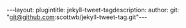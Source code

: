 ---layout: plugintitle: jekyll-tweet-tagdescription: author: git: "git@github.com:scottwb/jekyll-tweet-tag.git"---
